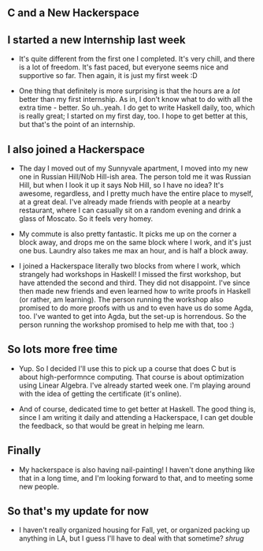 ## C and a New Hackerspace

## I started a new Internship last week

- It's quite different from the first one I completed. It's very chill, and there is a lot of freedom.
  It's fast paced, but everyone seems nice and supportive so far. Then again, it is just my first week :D
  
- One thing that definitely is more surprising is that the hours are a *lot* better than my first internship.
  As in, I don't know what to do with all the extra time - better. So uh..yeah. I do get to write Haskell
  daily, too, which is really great; I started on my first day, too. I hope to get better at this, but that's
  the point of an internship. 
  
## I also joined a Hackerspace

- The day I moved out of my Sunnyvale apartment, I moved into my new one in Russian Hill/Nob Hill-ish area.
  The person told me it was Russian Hill, but when I look it up it says Nob Hill, so I have no idea?
  It's awesome, regardless, and I pretty much have the entire place to myself, at a great deal. I've already
  made friends with people at a nearby restaurant, where I can casually sit on a random evening and drink
  a glass of Moscato. So it feels very homey. 
  
- My commute is also pretty fantastic. It picks me up on the corner a block away, and drops me on the same
  block where I work, and it's just one bus. Laundry also takes me max an hour, and is half a block away.
  
- I joined a Hackerspace literally two blocks from where I work, which strangely had workshops in Haskell!
  I missed the first workshop, but have attended the second and third. They did not disappoint. I've since
  then made new friends and even learned how to write proofs in Haskell (or rather, am learning).
  The person running the workshop also promised to do more proofs with us and to even have us do some Agda, too.
  I've wanted to get into Agda, but the set-up is horrendous. So the person running the workshop promised to
  help me with that, too :)
  
## So lots more free time
- Yup. So I decided I'll use this to pick up a course that does C but is about high-performnce computing.
  That course is about optimization using Linear Algebra. I've already started week one. I'm playing
  around with the idea of getting the certificate (it's online). 
  
- And of course, dedicated time to get better at Haskell. The good thing is, since I am writing it daily and
  attending a Hackerspace, I can get double the feedback, so that would be great in helping me learn.
  
## Finally

- My hackerspace is also having nail-painting! I haven't done anything like that in a long time, and 
  I'm looking forward to that, and to meeting some new people. 
  
## So that's my update for now

- I haven't really organized housing for Fall, yet, or organized packing up anything in LA, but I guess
  I'll have to deal with that sometime? *shrug*
